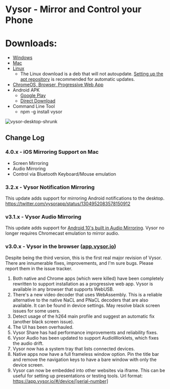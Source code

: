 # Vysor - Mirror and Control your Phone


# Downloads:
 * [Windows](http://vysornuts.clockworkmod.com/download/win)
 * [Mac](http://vysornuts.clockworkmod.com/download/mac)
 * [Linux](http://vysornuts.clockworkmod.com/download/linux)
   * The Linux download is a deb that will not autoupdate. [Setting up the apt repository](https://www.vysor.io/download/linux) is recommended for automatic updates.
 * [ChromeOS, Browser, Progressive Web App](https://app.vysor.io)
 * Android APK
   * [Google Play](https://play.google.com/store/apps/details?id=com.koushikdutta.vysor&hl=en_US)
   * [Direct Download](https://app.vysor.io/Vysor-release.apk)
 * Command Line Tool
   * npm -g install vysor

![vysor-desktop-shrunk](https://user-images.githubusercontent.com/73924/121391226-fc99fd80-c902-11eb-90bc-562fa8a49cc8.jpg)

## Change Log

### 4.0.x - iOS Mirroring Support on Mac
 * Screen Mirroring
 * Audio Mirroring
 * Control via Bluetooth Keyboard/Mouse emulation

### 3.2.x - Vysor Notification Mirroring

This update adds support for mirroring Android notifications to the desktop. https://twitter.com/vysorapp/status/1304952083578150912

### v3.1.x - Vysor Audio Mirroring

This update adds support for [Android 10's built in Audio Mirroring](https://github.com/koush/vysor.io/issues/582#issuecomment-673289617). Vysor no longer requires Chromecast emulation to mirror audio.

### v3.0.x - Vysor in the browser ([app.vysor.io](https://app.vysor.io))

Despite being the third version, this is the first real major revision of Vysor. There are innumerable fixes, improvements, and I'm sure bugs. Please report them in the issue tracker.

1. Both native and Chrome apps (which were killed) have been completely rewritten to support installation as a progressive web app. Vysor is available in any browser that supports WebUSB.
2. There's a new video decoder that uses WebAssembly. This is a reliable alternative to the native NaCL and PNaCL decoders that are also available. It can be found in device settings. May resolve black screen issues for some users.
3. Detect usage of the h264 main profile and suggest an automatic fix (another black screen issue).
4. The UI has been overhauled.
5. Vysor Share has had performance improvements and reliability fixes.
6. Vysor Audio has been updated to support AudioWorklets, which fixes the audio drift.
7. Vysor now has a system tray that lists connected devices.
8. Native apps now have a full frameless window option. Pin the title bar and remove the navigation keys to have a bare window with only the device screen.
9. Vysor can now be embedded into other websites via iframe. This can be useful for setting up presentations or testing tools. Url format: https://app.vysor.io/#/device/[serial-number]
